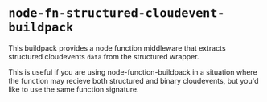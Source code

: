 # `node-fn-structured-cloudevent-buildpack`

This buildpack provides a node function middleware that extracts structured
cloudevents `data` from the structured wrapper.

This is useful if you are using node-function-buildpack in a situation where
the function may recieve both structured and binary cloudevents, but you'd like to
use the same function signature.
